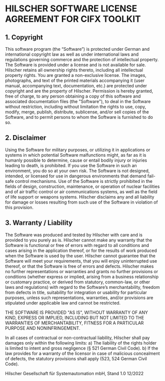 # HILSCHER SOFTWARE LICENSE AGREEMENT FOR CIFX TOOLKIT

## 1. Copyright
This software program (the “Software”) is protected under German and international copyright law as well as under international
laws and regulations governing commerce and the protection of intellectual property. The Software is provided under a license
and is not available for sale. Hilscher retains all ownership rights thereto, including all intellectual property rights. You are
granted a non-exclusive license. The images, photographs, and text of the printed materials accompanying it (user manual,
accompanying text, documentation, etc.) are protected under copyright and are the property of Hilscher.
Permission is hereby granted, free of charge, to any person obtaining a copy of this software and associated documentation
files (the "Software"), to deal in the Software without restriction, including without limitation the rights to use, copy, modify,
merge, publish, distribute, sublicense, and/or sell copies of the Software, and to permit persons to whom the Software is
furnished to do so.

## 2. Disclaimer
Using the Software for military purposes, or utilizing it in applications or systems in which potential Software malfunctions might,
as far as it is humanly possible to determine, cause or entail bodily injury or injuries leading to death, is prohibited. If you use the
Software in such an environment, you do so at your own risk. The Software is not designed, intended, or licensed for use in
dangerous environments that demand fail-safe control mechanisms. Use of the Software is strictly prohibited in the fields of
design, construction, maintenance, or operation of nuclear facilities and of air traffic control or air communications systems, as
well as the field of life support or weapons systems. Hilscher disclaims any and all liability for damage or losses resulting from
such use of the Software in violation of this provision.

## 3. Warranty / Liability
The Software was produced and tested by Hilscher with care and is provided to you purely as is. Hilscher cannot make any
warranty that the Software is functional or free of errors with regard to all conditions and cases arising in the application thereof,
or for the results of work produced when the Software is used by the user. Hilscher cannot guarantee that the Software will meet
your requirements, that you will enjoy uninterrupted use thereof, or that the Software is free of errors and defects.
Hilscher makes no further representations or warranties and grants no further provisions or conditions (whether express or
implied, arising from a business relationship or customary practice, or derived from statutory, common-law, or other laws and
regulations) with regard to the Software’s merchantability, freedom from defects in title, suitability for integration or usability for
particular purposes, unless such representations, warranties, and/or provisions are stipulated under applicable law and cannot
be restricted.

THE SOFTWARE IS PROVIDED "AS IS", WITHOUT WARRANTY OF ANY KIND, EXPRESS OR IMPLIED, INCLUDING BUT
NOT LIMITED TO THE WARRANTIES OF MERCHANTABILITY, FITNESS FOR A PARTICULAR PURPOSE AND
NONINFRINGEMENT.

In all cases of contractual or non-contractual liability, Hilscher shall pay damages only within the following limits:
a) The liability of the rights holder is limited to intent and gross negligence (§ 521 German Civil Code).
b) If the law provides for a warranty of the licensor in case of malicious concealment of defects, the statutory provisions shall
apply (523, 524 German Civil Code).

Hilscher Gesellschaft für Systemautomation mbH, Stand 1.0 12/2022
